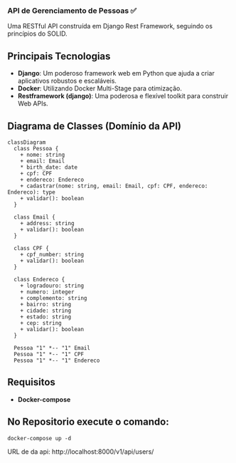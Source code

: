 ### API de Gerenciamento de Pessoas ✅

Uma RESTful API construída em Django Rest Framework, seguindo os princípios do SOLID.

## Principais Tecnologias
 - **Django**: Um poderoso framework web em Python que ajuda a criar aplicativos robustos e escaláveis.
 - **Docker**: Utilizando Docker Multi-Stage para otimização.
 - **Restframework (django)**: Uma poderosa e flexível toolkit para construir Web APIs.

## Diagrama de Classes (Domínio da API)

```mermaid
classDiagram
  class Pessoa {
    + nome: string
    + email: Email
    * birth_date: date
    + cpf: CPF
    + endereco: Endereco
    + cadastrar(nome: string, email: Email, cpf: CPF, endereco: Endereco): type
    + validar(): boolean
  }

  class Email {
    + address: string
    + validar(): boolean
  }

  class CPF {
    + cpf_number: string
    + validar(): boolean
  }

  class Endereco {
    + logradouro: string
    + numero: integer
    + complemento: string
    + bairro: string
    + cidade: string
    + estado: string
    + cep: string
    + validar(): boolean
  }

  Pessoa "1" *-- "1" Email
  Pessoa "1" *-- "1" CPF
  Pessoa "1" *-- "1" Endereco

```
## Requisitos

 - **Docker-compose**

## No Repositorio execute o comando:

```
docker-compose up -d
```

URL de da api: http://localhost:8000/v1/api/users/
